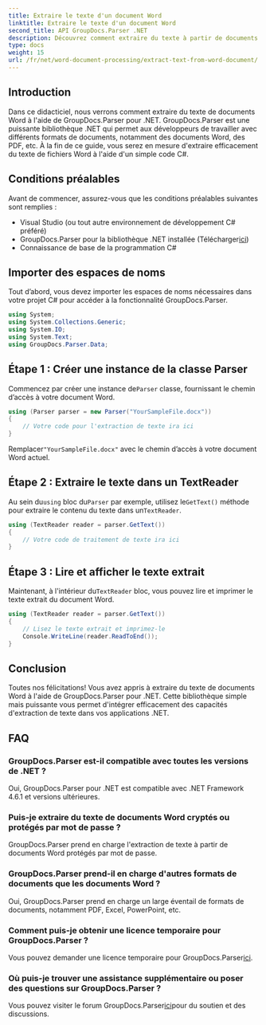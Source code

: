 ```yaml
---
title: Extraire le texte d'un document Word
linktitle: Extraire le texte d'un document Word
second_title: API GroupDocs.Parser .NET
description: Découvrez comment extraire du texte à partir de documents Word à l'aide de GroupDocs.Parser pour .NET. Guide étape par étape avec des exemples de code.
type: docs
weight: 15
url: /fr/net/word-document-processing/extract-text-from-word-document/
---
```

## Introduction
Dans ce didacticiel, nous verrons comment extraire du texte de documents Word à l'aide de GroupDocs.Parser pour .NET. GroupDocs.Parser est une puissante bibliothèque .NET qui permet aux développeurs de travailler avec différents formats de documents, notamment des documents Word, des PDF, etc. À la fin de ce guide, vous serez en mesure d'extraire efficacement du texte de fichiers Word à l'aide d'un simple code C#.
## Conditions préalables
Avant de commencer, assurez-vous que les conditions préalables suivantes sont remplies :
- Visual Studio (ou tout autre environnement de développement C# préféré)
- GroupDocs.Parser pour la bibliothèque .NET installée (Télécharger[ici](https://releases.groupdocs.com/parser/net/))
- Connaissance de base de la programmation C#

## Importer des espaces de noms
Tout d’abord, vous devez importer les espaces de noms nécessaires dans votre projet C# pour accéder à la fonctionnalité GroupDocs.Parser.
```csharp
using System;
using System.Collections.Generic;
using System.IO;
using System.Text;
using GroupDocs.Parser.Data;
```
## Étape 1 : Créer une instance de la classe Parser
 Commencez par créer une instance de`Parser` classe, fournissant le chemin d’accès à votre document Word.
```csharp
using (Parser parser = new Parser("YourSampleFile.docx"))
{
    // Votre code pour l'extraction de texte ira ici
}
```
 Remplacer`"YourSampleFile.docx"` avec le chemin d’accès à votre document Word actuel.
## Étape 2 : Extraire le texte dans un TextReader
 Au sein du`using` bloc du`Parser` par exemple, utilisez le`GetText()` méthode pour extraire le contenu du texte dans un`TextReader`.
```csharp
using (TextReader reader = parser.GetText())
{
    // Votre code de traitement de texte ira ici
}
```
## Étape 3 : Lire et afficher le texte extrait
 Maintenant, à l'intérieur du`TextReader` bloc, vous pouvez lire et imprimer le texte extrait du document Word.
```csharp
using (TextReader reader = parser.GetText())
{
    // Lisez le texte extrait et imprimez-le
    Console.WriteLine(reader.ReadToEnd());
}
```

## Conclusion
Toutes nos félicitations! Vous avez appris à extraire du texte de documents Word à l'aide de GroupDocs.Parser pour .NET. Cette bibliothèque simple mais puissante vous permet d'intégrer efficacement des capacités d'extraction de texte dans vos applications .NET.

## FAQ
### GroupDocs.Parser est-il compatible avec toutes les versions de .NET ?
Oui, GroupDocs.Parser pour .NET est compatible avec .NET Framework 4.6.1 et versions ultérieures.
### Puis-je extraire du texte de documents Word cryptés ou protégés par mot de passe ?
GroupDocs.Parser prend en charge l'extraction de texte à partir de documents Word protégés par mot de passe.
### GroupDocs.Parser prend-il en charge d'autres formats de documents que les documents Word ?
Oui, GroupDocs.Parser prend en charge un large éventail de formats de documents, notamment PDF, Excel, PowerPoint, etc.
### Comment puis-je obtenir une licence temporaire pour GroupDocs.Parser ?
 Vous pouvez demander une licence temporaire pour GroupDocs.Parser[ici](https://purchase.groupdocs.com/temporary-license/).
### Où puis-je trouver une assistance supplémentaire ou poser des questions sur GroupDocs.Parser ?
 Vous pouvez visiter le forum GroupDocs.Parser[ici](https://forum.groupdocs.com/c/parser/17)pour du soutien et des discussions.